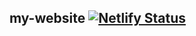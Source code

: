 ## my-website [![Netlify Status](https://api.netlify.com/api/v1/badges/b9e65b72-55ce-42d1-b996-c7d7d601b7ee/deploy-status)](https://app.netlify.com/sites/spiri-leo/deploys)
